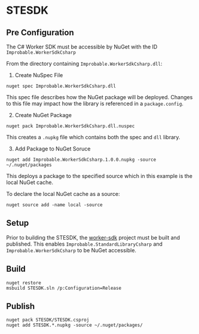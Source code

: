 # STESDK

## Pre Configuration
The C# Worker SDK must be accessible by NuGet with the ID `Improbable.WorkerSdkCsharp`

From the directory containing `Improbable.WorkerSdkCsharp.dll`:

1. Create NuSpec File
```
nuget spec Improbable.WorkerSdkCsharp.dll
```

This spec file describes how the NuGet package will be deployed. Changes to this file may impact how the library is referenced in a `package.config`. 

2. Create NuGet Package
```
nuget pack Improbable.WorkerSdkCsharp.dll.nuspec
```

This creates a `.nupkg` file which contains both the spec and `dll` library.

3. Add Package to NuGet Soruce
```
nuget add Improbable.WorkerSdkCsharp.1.0.0.nupkg -source ~/.nuget/packages
```

This deploys a package to the specified source which in this example is the local NuGet cache.

To declare the local NuGet cache as a source:
```
nuget source add -name local -source
```

## Setup
Prior to building the STESDK, the [worker-sdk](../worker-sdk/README.md) project must be built and published. This enables `Improbable.StandardLibraryCsharp` and `Improbable.WorkerSdkCsharp` to be NuGet accessible. 

## Build
```
nuget restore
msbuild STESDK.sln /p:Configuration=Release
```

## Publish
```
nuget pack STESDK/STESDK.csproj
nuget add STESDK.*.nupkg -source ~/.nuget/packages/
```
